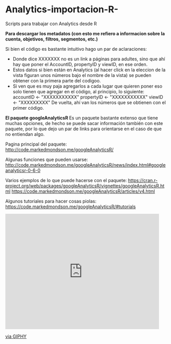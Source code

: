 # Analytics-importacion-R-
Scripts para trabajar con Analytics desde R 

<b>Para descargar los metadatos (con esto me refiero a informacion sobre la cuenta, objetivos, filtros, segmentos, etc.)</b>

Si bien el código es bastante intuitivo hago un par de aclaraciones: 
- Donde dice XXXXXXX no es un link a páginas para adultes, sino que ahí hay que poner el AccountID, propertyID y viewID, en ese orden. 
- Estos datos si bien están en Analytics (al hacer click en la eleccion de la vista figuran unos números bajo el nombre de la vista) se pueden obtener con la primera parte del codigoo.
- Si ven que es muy paja agregarlos a cada lugar que quieren poner eso solo tienen que agregar en el código, al principio, lo siguiente: 
accountID <- "XXXXXXXXXXX"
propertyID <- "XXXXXXXXXXX"
viewID <- "XXXXXXXXX" 
De vuelta, ahí van los números que se obtienen con el primer código. 

<b> El paquete googleAnalyticsR </b> 
Es un paquete bastante extenso que tiene muchas opciones, de hecho se puede sacar información también con este paquete, por lo que dejo un par de links para orientarse en el caso de que no entiendan algo. 

Pagina principal del paquete: 
http://code.markedmondson.me/googleAnalyticsR/

Algunas funciones que pueden usarse: 
http://code.markedmondson.me/googleAnalyticsR/news/index.html#googleanalyticsr-0-6-0

Varios ejemplos de lo que puede hacerse con el paquete: 
https://cran.r-project.org/web/packages/googleAnalyticsR/vignettes/googleAnalyticsR.html
https://code.markedmondson.me/googleAnalyticsR/articles/v4.html

Algunos tutoriales para hacer cosas piolas: 
https://code.markedmondson.me/googleAnalyticsR/#tutorials

<iframe src="https://giphy.com/embed/jUwpNzg9IcyrK" width="480" height="360" frameBorder="0" class="giphy-embed" allowFullScreen></iframe><p><a href="https://giphy.com/gifs/the-simpsons-scared-homer-simpson-jUwpNzg9IcyrK">via GIPHY</a></p>
